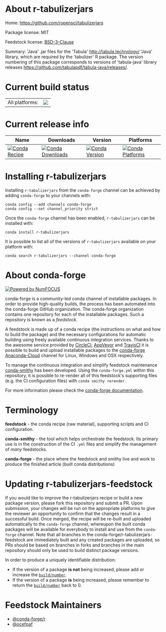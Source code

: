 About r-tabulizerjars
=====================

Home: https://github.com/ropensci/tabulizerjars

Package license: MIT

Feedstock license: [BSD-3-Clause](https://github.com/conda-forge/r-tabulizerjars-feedstock/blob/master/LICENSE.txt)

Summary: 'Java' .jar files for the 'Tabula' <http://tabula.technology/> 'Java' library, which are required by the 'tabulizer' R package. The version numbering of this package corresponds to versions of 'tabula-java' library releases <https://github.com/tabulapdf/tabula-java/releases/>.

Current build status
====================


<table><tr><td>All platforms:</td>
    <td>
      <a href="https://dev.azure.com/conda-forge/feedstock-builds/_build/latest?definitionId=8543&branchName=master">
        <img src="https://dev.azure.com/conda-forge/feedstock-builds/_apis/build/status/r-tabulizerjars-feedstock?branchName=master">
      </a>
    </td>
  </tr>
</table>

Current release info
====================

| Name | Downloads | Version | Platforms |
| --- | --- | --- | --- |
| [![Conda Recipe](https://img.shields.io/badge/recipe-r--tabulizerjars-green.svg)](https://anaconda.org/conda-forge/r-tabulizerjars) | [![Conda Downloads](https://img.shields.io/conda/dn/conda-forge/r-tabulizerjars.svg)](https://anaconda.org/conda-forge/r-tabulizerjars) | [![Conda Version](https://img.shields.io/conda/vn/conda-forge/r-tabulizerjars.svg)](https://anaconda.org/conda-forge/r-tabulizerjars) | [![Conda Platforms](https://img.shields.io/conda/pn/conda-forge/r-tabulizerjars.svg)](https://anaconda.org/conda-forge/r-tabulizerjars) |

Installing r-tabulizerjars
==========================

Installing `r-tabulizerjars` from the `conda-forge` channel can be achieved by adding `conda-forge` to your channels with:

```
conda config --add channels conda-forge
conda config --set channel_priority strict
```

Once the `conda-forge` channel has been enabled, `r-tabulizerjars` can be installed with:

```
conda install r-tabulizerjars
```

It is possible to list all of the versions of `r-tabulizerjars` available on your platform with:

```
conda search r-tabulizerjars --channel conda-forge
```


About conda-forge
=================

[![Powered by NumFOCUS](https://img.shields.io/badge/powered%20by-NumFOCUS-orange.svg?style=flat&colorA=E1523D&colorB=007D8A)](http://numfocus.org)

conda-forge is a community-led conda channel of installable packages.
In order to provide high-quality builds, the process has been automated into the
conda-forge GitHub organization. The conda-forge organization contains one repository
for each of the installable packages. Such a repository is known as a *feedstock*.

A feedstock is made up of a conda recipe (the instructions on what and how to build
the package) and the necessary configurations for automatic building using freely
available continuous integration services. Thanks to the awesome service provided by
[CircleCI](https://circleci.com/), [AppVeyor](https://www.appveyor.com/)
and [TravisCI](https://travis-ci.com/) it is possible to build and upload installable
packages to the [conda-forge](https://anaconda.org/conda-forge)
[Anaconda-Cloud](https://anaconda.org/) channel for Linux, Windows and OSX respectively.

To manage the continuous integration and simplify feedstock maintenance
[conda-smithy](https://github.com/conda-forge/conda-smithy) has been developed.
Using the ``conda-forge.yml`` within this repository, it is possible to re-render all of
this feedstock's supporting files (e.g. the CI configuration files) with ``conda smithy rerender``.

For more information please check the [conda-forge documentation](https://conda-forge.org/docs/).

Terminology
===========

**feedstock** - the conda recipe (raw material), supporting scripts and CI configuration.

**conda-smithy** - the tool which helps orchestrate the feedstock.
                   Its primary use is in the construction of the CI ``.yml`` files
                   and simplify the management of *many* feedstocks.

**conda-forge** - the place where the feedstock and smithy live and work to
                  produce the finished article (built conda distributions)


Updating r-tabulizerjars-feedstock
==================================

If you would like to improve the r-tabulizerjars recipe or build a new
package version, please fork this repository and submit a PR. Upon submission,
your changes will be run on the appropriate platforms to give the reviewer an
opportunity to confirm that the changes result in a successful build. Once
merged, the recipe will be re-built and uploaded automatically to the
`conda-forge` channel, whereupon the built conda packages will be available for
everybody to install and use from the `conda-forge` channel.
Note that all branches in the conda-forge/r-tabulizerjars-feedstock are
immediately built and any created packages are uploaded, so PRs should be based
on branches in forks and branches in the main repository should only be used to
build distinct package versions.

In order to produce a uniquely identifiable distribution:
 * If the version of a package **is not** being increased, please add or increase
   the [``build/number``](https://docs.conda.io/projects/conda-build/en/latest/resources/define-metadata.html#build-number-and-string).
 * If the version of a package **is** being increased, please remember to return
   the [``build/number``](https://docs.conda.io/projects/conda-build/en/latest/resources/define-metadata.html#build-number-and-string)
   back to 0.

Feedstock Maintainers
=====================

* [@conda-forge/r](https://github.com/conda-forge/r/)
* [@ocefpaf](https://github.com/ocefpaf/)

